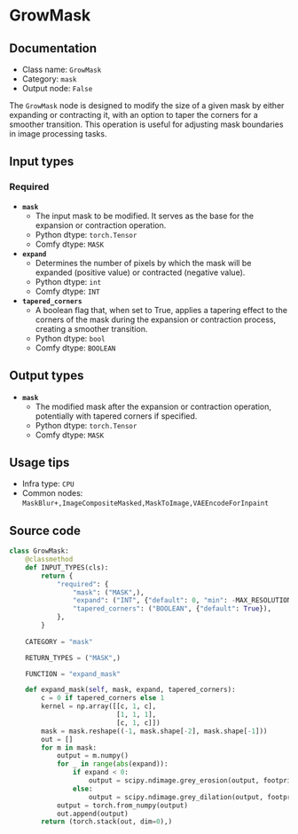 # GrowMask
## Documentation
- Class name: `GrowMask`
- Category: `mask`
- Output node: `False`

The `GrowMask` node is designed to modify the size of a given mask by either expanding or contracting it, with an option to taper the corners for a smoother transition. This operation is useful for adjusting mask boundaries in image processing tasks.
## Input types
### Required
- **`mask`**
    - The input mask to be modified. It serves as the base for the expansion or contraction operation.
    - Python dtype: `torch.Tensor`
    - Comfy dtype: `MASK`
- **`expand`**
    - Determines the number of pixels by which the mask will be expanded (positive value) or contracted (negative value).
    - Python dtype: `int`
    - Comfy dtype: `INT`
- **`tapered_corners`**
    - A boolean flag that, when set to True, applies a tapering effect to the corners of the mask during the expansion or contraction process, creating a smoother transition.
    - Python dtype: `bool`
    - Comfy dtype: `BOOLEAN`
## Output types
- **`mask`**
    - The modified mask after the expansion or contraction operation, potentially with tapered corners if specified.
    - Python dtype: `torch.Tensor`
    - Comfy dtype: `MASK`
## Usage tips
- Infra type: `CPU`
- Common nodes: `MaskBlur+,ImageCompositeMasked,MaskToImage,VAEEncodeForInpaint`


## Source code
```python
class GrowMask:
    @classmethod
    def INPUT_TYPES(cls):
        return {
            "required": {
                "mask": ("MASK",),
                "expand": ("INT", {"default": 0, "min": -MAX_RESOLUTION, "max": MAX_RESOLUTION, "step": 1}),
                "tapered_corners": ("BOOLEAN", {"default": True}),
            },
        }
    
    CATEGORY = "mask"

    RETURN_TYPES = ("MASK",)

    FUNCTION = "expand_mask"

    def expand_mask(self, mask, expand, tapered_corners):
        c = 0 if tapered_corners else 1
        kernel = np.array([[c, 1, c],
                           [1, 1, 1],
                           [c, 1, c]])
        mask = mask.reshape((-1, mask.shape[-2], mask.shape[-1]))
        out = []
        for m in mask:
            output = m.numpy()
            for _ in range(abs(expand)):
                if expand < 0:
                    output = scipy.ndimage.grey_erosion(output, footprint=kernel)
                else:
                    output = scipy.ndimage.grey_dilation(output, footprint=kernel)
            output = torch.from_numpy(output)
            out.append(output)
        return (torch.stack(out, dim=0),)

```
